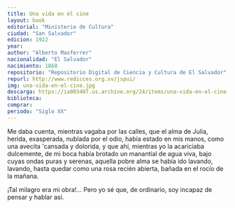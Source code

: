 ```yaml
---
title: Una vida en el cine
layout: book
editorial: "Ministerio de Cultura"
ciudad: "San Salvador"
edicion: 1922
year: 
author: "Alberto Masferrer"
nacionalidad: "El Salvador"
nacimiento: 1868
repositorio: "Repositorio Digital de Ciencia y Cultura de El Salvador"
repurl: http://www.redicces.org.sv/jspui/
img: una-vida-en-el-cine.jpg
descarga: https://ia803407.us.archive.org/24/items/una-vida-en-el-cine-masferrer/Una%20vida%20en%20el%20cine%20-%20Masferrer.pdf
biblioteca: 
comprar: 
periodo: "Siglo XX"
---
```

 

Me daba cuenta, mientras vagaba por las calles, que el alma de Julia, herida, exasperada, nublada por el odio, había estado en mis
manos, como una avecita 'cansada y dolorida, y que ahí, mientras yo la acariciaba dulcemente, de mi boca había brotado un manantial de
agua viva, bajo cuyas ondas puras y serenas, aquella pobre alma se había ido lavando, lavando, hasta quedar como una rosa recién
abierta, bañada en el rocío de la mañana.
 
¡Tal milagro era mi obra!... Pero yo sé que, de ordinario, soy incapaz de pensar y hablar así.
